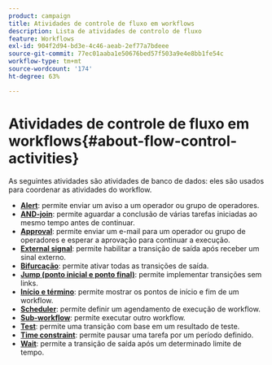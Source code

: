 ```yaml
---
product: campaign
title: Atividades de controle de fluxo em workflows
description: Lista de atividades de controlo de fluxo
feature: Workflows
exl-id: 904f2d94-bd3e-4c46-aeab-2ef77a7bdeee
source-git-commit: 77ec01aaba1e50676bed57f503a9e4e8bb1fe54c
workflow-type: tm+mt
source-wordcount: '174'
ht-degree: 63%

---
```


# Atividades de controle de fluxo em workflows{#about-flow-control-activities}

As seguintes atividades são atividades de banco de dados: eles são usados para coordenar as atividades do workflow.

* **[Alert](alert.md)**: permite enviar um aviso a um operador ou grupo de operadores.
* **[AND-join](and-join.md)**: permite aguardar a conclusão de várias tarefas iniciadas ao mesmo tempo antes de continuar.
* **[Approval](approval.md)**: permite enviar um e-mail para um operador ou grupo de operadores e esperar a aprovação para continuar a execução.
* **[External signal](external-signal.md)**: permite habilitar a transição de saída após receber um sinal externo.
* **[Bifurcação](fork.md)**: permite ativar todas as transições de saída.
* **[Jump (ponto inicial e ponto final)](jump--start-point-and-end-point-.md)**: permite implementar transições sem links.
* **[Início e término](start-and-end.md)**: permite mostrar os pontos de início e fim de um workflow.
* **[Scheduler](scheduler.md)**: permite definir um agendamento de execução de workflow.
* **[Sub-workflow](sub-workflow.md)**: permite executar outro workflow.
* **[Test](test.md)**: permite uma transição com base em um resultado de teste.
* **[Time constraint](time-constraint.md)**: permite pausar uma tarefa por um período definido.
* **[Wait](wait.md)**: permite a transição de saída após um determinado limite de tempo.
<!--* **Task**: lets you configure task execution. Refer to the [Task](task.md) section.-->
